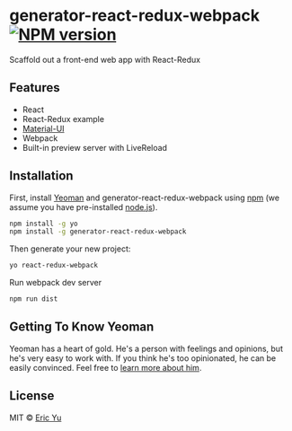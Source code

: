 # generator-react-redux-webpack [![NPM version][npm-image]][npm-url]

Scaffold out a front-end web app with React-Redux

## Features

* React
* React-Redux example
* [Material-UI](http://www.material-ui.com/#/)
* Webpack
* Built-in preview server with LiveReload

## Installation

First, install [Yeoman](http://yeoman.io) and generator-react-redux-webpack using [npm](https://www.npmjs.com/) (we assume you have pre-installed [node.js](https://nodejs.org/)).

```bash
npm install -g yo
npm install -g generator-react-redux-webpack
```

Then generate your new project:

```bash
yo react-redux-webpack
```

Run webpack dev server

```bash
npm run dist
```

## Getting To Know Yeoman

Yeoman has a heart of gold. He&#39;s a person with feelings and opinions, but he&#39;s very easy to work with. If you think he&#39;s too opinionated, he can be easily convinced. Feel free to [learn more about him](http://yeoman.io/).

## License

MIT © [Eric Yu](https://github.com/CKPlus)


[npm-image]: https://badge.fury.io/js/generator-react-redux-webpack.svg
[npm-url]: https://npmjs.org/package/generator-react-redux-webpack

